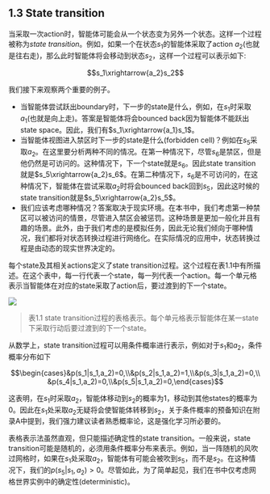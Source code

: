 ## 1.3 State transition

当采取一次action时，智能体可能会从一个状态变为另外一个状态。这样一个过程被称为*state transition*。例如，如果一个在状态$s_1$的智能体采取了action $a_2$(也就是往右走)，那么此时智能体将会移动到状态$s_2$，这样一个过程可以表示如下:

$$s_1\xrightarrow{a_2}s_2$$

我们接下来观察两个重要的例子。

- 当智能体尝试跃出boundary时，下一步的state是什么，例如，在$s_1$时采取$a_1$(也就是向上走)。答案是智能体将会bounced back因为智能体不能跃出state space。因此，我们有$s_1\xrightarrow{a_1}s_1$。
- 当智能体视图进入禁区时下一步的state是什么(forbidden cell)？例如在$s_5$采取$a_2$。在这里要分析两种不同的情况。在第一种情况下，尽管$s_6$是禁区，但是他仍然是可访问的。这种情况下，下一个state就是$s_6$。因此state transition就是$s_5\xrightarrow{a_2}s_6$。在第二种情况下，$s_6$是不可访问的，在这种情况下，智能体在尝试采取$a_2$时将会bounced back回到$s_5$，因此这时候的state transition就是$s_5\xrightarrow{a_2}s_5$。
- 我们应该考虑哪种情况？答案取决于现实环境。在本书中，我们考虑第一种禁区可以被访问的情景，尽管进入禁区会被惩罚。这种场景是更加一般化并且有趣的场景。此外，由于我们考虑的是模拟任务，因此无论我们倾向于哪种情况，我们都将对状态转换过程进行网络化。在实际情况的应用中，状态转换过程是由动态的现实世界决定的。

每个state及其相关actions定义了state transition过程。这个过程在表1.1中有所描述。在这个表中，每一行代表一个state，每一列代表一个action。每一个单元格表示当智能体在对应的state采取了action后，要过渡到的下一个state。

 ![](../img/01/3.png)

 > 表1.1 state transition过程的表格表示。每个单元格表示智能体在某一state下采取行动后要过渡到的下一个state。

从数学上，state transition过程可以用条件概率进行表示，例如对于$s_1$和$a_2$，条件概率分布如下 

$$\begin{cases}&p(s_1|s_1,a_2)=0,\\&p(s_2|s_1,a_2)=1,\\&p(s_3|s_1,a_2)=0,\\&p(s_4|s_1,a_2)=0,\\&p(s_5|s_1,a_2)=0,\end{cases}$$

这表明，在$s_1$时采取$a_2$，智能体移动到$s_2$的概率为1，移动到其他states的概率为0。因此在$s_1$处采取$a_2$无疑将会使智能体转移到$s_2$，关于条件概率的预备知识在附录A中提到，我们强力建议读者熟悉概率论，这是强化学习所必要的。

表格表示法虽然直观，但只能描述确定性的state transition。一般来说，state transition可能是随机的，必须用条件概率分布来表示。例如，当一阵随机的风吹过网格时，如果在$s_1$处采取$a_2$，智能体有可能会被吹到$s_5$，而不是$s_2$。在这种情况下，我们的$p(s_5|s_1,a_2)>0$。尽管如此，为了简单起见，我们在书中仅考虑网格世界实例中的确定性(deterministic)。